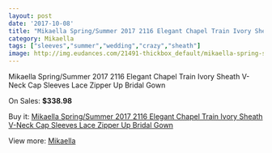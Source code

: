 ```yaml
---
layout: post
date: '2017-10-08'
title: "Mikaella Spring/Summer 2017 2116 Elegant Chapel Train Ivory Sheath V-Neck Cap Sleeves Lace Zipper Up Bridal Gown"
category: Mikaella
tags: ["sleeves","summer","wedding","crazy","sheath"]
image: http://img.eudances.com/21491-thickbox_default/mikaella-spring-summer-2017-2116-elegant-chapel-train-ivory-sheath-v-neck-cap-sleeves-lace-zipper-up-bridal-gown.jpg
---
```

Mikaella Spring/Summer 2017 2116 Elegant Chapel Train Ivory Sheath V-Neck Cap Sleeves Lace Zipper Up Bridal Gown

On Sales: **$338.98**
<a href="https://www.eudances.com/en/mikaella/6603-mikaella-spring-summer-2017-2116-elegant-chapel-train-ivory-sheath-v-neck-cap-sleeves-lace-zipper-up-bridal-gown.html"><amp-img layout="responsive" width="600" height="600" src="//img.eudances.com/21491-thickbox_default/mikaella-spring-summer-2017-2116-elegant-chapel-train-ivory-sheath-v-neck-cap-sleeves-lace-zipper-up-bridal-gown.jpg" alt="Mikaella Spring/Summer 2017 2116 Elegant Chapel Train Ivory Sheath V-Neck Cap Sleeves Lace Zipper Up Bridal Gown 0" /></a>
<a href="https://www.eudances.com/en/mikaella/6603-mikaella-spring-summer-2017-2116-elegant-chapel-train-ivory-sheath-v-neck-cap-sleeves-lace-zipper-up-bridal-gown.html"><amp-img layout="responsive" width="600" height="600" src="//img.eudances.com/21496-thickbox_default/mikaella-spring-summer-2017-2116-elegant-chapel-train-ivory-sheath-v-neck-cap-sleeves-lace-zipper-up-bridal-gown.jpg" alt="Mikaella Spring/Summer 2017 2116 Elegant Chapel Train Ivory Sheath V-Neck Cap Sleeves Lace Zipper Up Bridal Gown 1" /></a>
<a href="https://www.eudances.com/en/mikaella/6603-mikaella-spring-summer-2017-2116-elegant-chapel-train-ivory-sheath-v-neck-cap-sleeves-lace-zipper-up-bridal-gown.html"><amp-img layout="responsive" width="600" height="600" src="//img.eudances.com/21495-thickbox_default/mikaella-spring-summer-2017-2116-elegant-chapel-train-ivory-sheath-v-neck-cap-sleeves-lace-zipper-up-bridal-gown.jpg" alt="Mikaella Spring/Summer 2017 2116 Elegant Chapel Train Ivory Sheath V-Neck Cap Sleeves Lace Zipper Up Bridal Gown 2" /></a>
<a href="https://www.eudances.com/en/mikaella/6603-mikaella-spring-summer-2017-2116-elegant-chapel-train-ivory-sheath-v-neck-cap-sleeves-lace-zipper-up-bridal-gown.html"><amp-img layout="responsive" width="600" height="600" src="//img.eudances.com/21494-thickbox_default/mikaella-spring-summer-2017-2116-elegant-chapel-train-ivory-sheath-v-neck-cap-sleeves-lace-zipper-up-bridal-gown.jpg" alt="Mikaella Spring/Summer 2017 2116 Elegant Chapel Train Ivory Sheath V-Neck Cap Sleeves Lace Zipper Up Bridal Gown 3" /></a>
<a href="https://www.eudances.com/en/mikaella/6603-mikaella-spring-summer-2017-2116-elegant-chapel-train-ivory-sheath-v-neck-cap-sleeves-lace-zipper-up-bridal-gown.html"><amp-img layout="responsive" width="600" height="600" src="//img.eudances.com/21493-thickbox_default/mikaella-spring-summer-2017-2116-elegant-chapel-train-ivory-sheath-v-neck-cap-sleeves-lace-zipper-up-bridal-gown.jpg" alt="Mikaella Spring/Summer 2017 2116 Elegant Chapel Train Ivory Sheath V-Neck Cap Sleeves Lace Zipper Up Bridal Gown 4" /></a>
<a href="https://www.eudances.com/en/mikaella/6603-mikaella-spring-summer-2017-2116-elegant-chapel-train-ivory-sheath-v-neck-cap-sleeves-lace-zipper-up-bridal-gown.html"><amp-img layout="responsive" width="600" height="600" src="//img.eudances.com/21492-thickbox_default/mikaella-spring-summer-2017-2116-elegant-chapel-train-ivory-sheath-v-neck-cap-sleeves-lace-zipper-up-bridal-gown.jpg" alt="Mikaella Spring/Summer 2017 2116 Elegant Chapel Train Ivory Sheath V-Neck Cap Sleeves Lace Zipper Up Bridal Gown 5" /></a>

Buy it: [Mikaella Spring/Summer 2017 2116 Elegant Chapel Train Ivory Sheath V-Neck Cap Sleeves Lace Zipper Up Bridal Gown](https://www.eudances.com/en/mikaella/6603-mikaella-spring-summer-2017-2116-elegant-chapel-train-ivory-sheath-v-neck-cap-sleeves-lace-zipper-up-bridal-gown.html "Mikaella Spring/Summer 2017 2116 Elegant Chapel Train Ivory Sheath V-Neck Cap Sleeves Lace Zipper Up Bridal Gown")

View more: [Mikaella](https://www.eudances.com/en/106-mikaella "Mikaella")